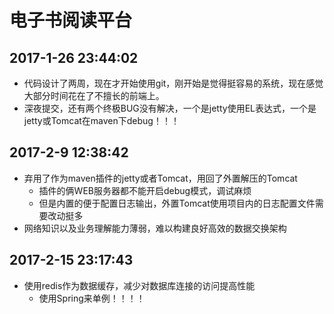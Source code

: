 # 电子书阅读平台


## 2017-1-26 23:44:02
- 代码设计了两周，现在才开始使用git，刚开始是觉得挺容易的系统，现在感觉大部分时间花在了不擅长的前端上。
- 深夜提交，还有两个终极BUG没有解决，一个是jetty使用EL表达式，一个是jetty或Tomcat在maven下debug！！！

## 2017-2-9 12:38:42
- 弃用了作为maven插件的jetty或者Tomcat，用回了外置解压的Tomcat
    - 插件的俩WEB服务器都不能开启debug模式，调试麻烦
    - 但是内置的便于配置日志输出，外置Tomcat使用项目内的日志配置文件需要改动挺多
- 网络知识以及业务理解能力薄弱，难以构建良好高效的数据交换架构

## 2017-2-15 23:17:43
- 使用redis作为数据缓存，减少对数据库连接的访问提高性能
	- 使用Spring来单例！！！！